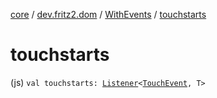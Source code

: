 [core](../../index.md) / [dev.fritz2.dom](../index.md) / [WithEvents](index.md) / [touchstarts](./touchstarts.md)

# touchstarts

(js) `val touchstarts: `[`Listener`](../-listener/index.md)`<`[`TouchEvent`](https://kotlinlang.org/api/latest/jvm/stdlib/org.w3c.dom/-touch-event/index.html)`, T>`